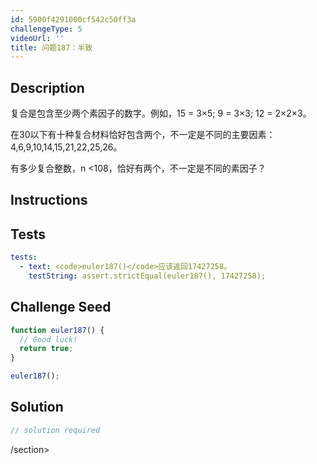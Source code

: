 ```yaml
---
id: 5900f4291000cf542c50ff3a
challengeType: 5
videoUrl: ''
title: 问题187：半致
---
```


## Description
<section id="description">复合是包含至少两个素因子的数字。例如，15 = 3×5; 9 = 3×3; 12 = 2×2×3。 <p>在30以下有十种复合材料恰好包含两个，不一定是不同的主要因素：4,6,9,10,14,15,21,22,25,26。 </p><p>有多少复合整数，n &lt;108，恰好有两个，不一定是不同的素因子？ </p></section>

## Instructions
<section id="instructions">
</section>

## Tests
<section id='tests'>

```yml
tests:
  - text: <code>euler187()</code>应该返回17427258。
    testString: assert.strictEqual(euler187(), 17427258);

```

</section>

## Challenge Seed
<section id='challengeSeed'>

<div id='js-seed'>

```js
function euler187() {
  // Good luck!
  return true;
}

euler187();

```

</div>



</section>

## Solution
<section id='solution'>

```js
// solution required
```

/section>

